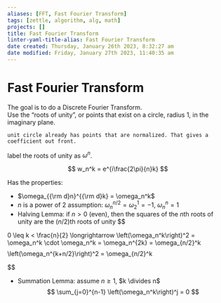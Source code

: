 ```yaml
---
aliases: [FFT, Fast Fourier Transform]
tags: [zettle, algorithm, alg, math]
projects: []
title: Fast Fourier Transform
linter-yaml-title-alias: Fast Fourier Transform
date created: Thursday, January 26th 2023, 8:32:27 am
date modified: Friday, January 27th 2023, 11:40:35 am
---
```


# Fast Fourier Transform

The goal is to do a Discrete Fourier Transform.  
Use the “roots of unity”, or points that exist on a circle, radius 1, in the imaginary plane.

```ad-note
unit circle already has points that are normalized. That gives a coefficient out front. 
```

label the roots of unity as $\omega^n$.  

$$
w_n^k = e^{i\frac{2\pi}{n}k}
$$  

Has the properties:

* $\omega_{{\rm d}n}^{{\rm d}k} = \omega_n^k$
* $n$ is a power of 2 assumption: $\omega_n^{n/2} = \omega_2^1 = -1$, $\omega_n^n = 1$
* Halving Lemma: if $n>0$ (even), then the squares of the $n$th roots of unity are the $(n/2)$th roots of unity $$

0 \leq k < \frac{n}{2} \longrightarrow \left(\omega_n^k\right)^2 = \omega_n^k \cdot \omega_n^k = \omega_n^{2k} = \omega_{n/2}^k$$$$\left(\omega_n^{k+n/2}\right)^2 = \omega_{n/2}^k

$$
* Summation Lemma: assume $n \geq 1$, $k \divides n$ $$
\sum_{j=0}^{n-1} \left(\omega_n^k\right)^j = 0
$$ 
